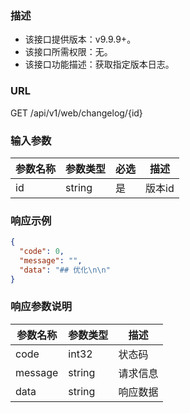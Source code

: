### 描述

- 该接口提供版本：v9.9.9+。
- 该接口所需权限：无。
- 该接口功能描述：获取指定版本日志。

### URL

GET /api/v1/web/changelog/{id}


### 输入参数

| 参数名称 | 参数类型   | 必选 | 描述   |
|------|--------|----|------|
| id   | string | 是  | 版本id |


### 响应示例

```json
{
  "code": 0,
  "message": "",
  "data": "## 优化\n\n"
}
```

### 响应参数说明

| 参数名称    | 参数类型   | 描述   |
|---------|--------|------|
| code    | int32  | 状态码  |
| message | string | 请求信息 |
| data    | string | 响应数据 |